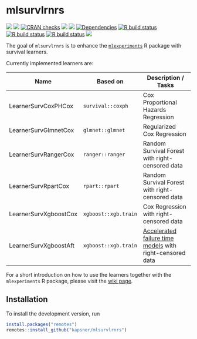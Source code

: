 # mlsurvlrnrs

<!-- badges: start -->

[![](https://img.shields.io/badge/lifecycle-experimental-orange.svg)](https://lifecycle.r-lib.org/articles/stages.html#experimental)
[![](https://www.r-pkg.org/badges/version/mlsurvlrnrs)](https://cran.r-project.org/package=mlsurvlrnrs)
[![CRAN
checks](https://badges.cranchecks.info/worst/mlsurvlrnrs.svg)](https://cran.r-project.org/web/checks/check_results_mlsurvlrnrs.html)
[![](http://cranlogs.r-pkg.org/badges/grand-total/mlsurvlrnrs?color=blue)](https://cran.r-project.org/package=mlsurvlrnrs)
[![](http://cranlogs.r-pkg.org/badges/last-month/mlsurvlrnrs?color=blue)](https://cran.r-project.org/package=mlsurvlrnrs)
[![Dependencies](https://tinyverse.netlify.app/badge/mlsurvlrnrs)](https://cran.r-project.org/package=mlsurvlrnrs)
[![R build
status](https://github.com/kapsner/mlsurvlrnrs/workflows/R%20CMD%20Check%20via%20%7Btic%7D/badge.svg)](https://github.com/kapsner/mlsurvlrnrs/actions)
[![R build
status](https://github.com/kapsner/mlsurvlrnrs/workflows/lint/badge.svg)](https://github.com/kapsner/mlsurvlrnrs/actions)
[![R build
status](https://github.com/kapsner/mlsurvlrnrs/workflows/test-coverage/badge.svg)](https://github.com/kapsner/mlsurvlrnrs/actions)
[![](https://codecov.io/gh/https://github.com/kapsner/mlsurvlrnrs/branch/main/graph/badge.svg)](https://app.codecov.io/gh/https://github.com/kapsner/mlsurvlrnrs)
<!-- badges: end -->

The goal of `mlsurvlrnrs` is to enhance the
[`mlexperiments`](https://github.com/kapsner/mlexperiments) R package
with survival learners.

Currently implemented learners are:

| Name | Based on | Description / Tasks |
|----|----|----|
| LearnerSurvCoxPHCox | `survival::coxph` | Cox Proportional Hazards Regression |
| LearnerSurvGlmnetCox | `glmnet::glmnet` | Regularized Cox Regression |
| LearnerSurvRangerCox | `ranger::ranger` | Random Survival Forest with right-censored data |
| LearnerSurvRpartCox | `rpart::rpart` | Random Survival Forest with right-censored data |
| LearnerSurvXgboostCox | `xgboost::xgb.train` | Cox Regression with right-censored data |
| LearnerSurvXgboostAft | `xgboost::xgb.train` | [Accelerated failure time models](https://xgboost.readthedocs.io/en/stable/tutorials/aft_survival_analysis.html) with right-censored data |

For a short introduction on how to use the learners together with the
`mlexperiments` R package, please visit the [wiki
page](https://github.com/kapsner/mlsurvlrnrs/wiki).

## Installation

To install the development version, run

``` r
install.packages("remotes")
remotes::install_github("kapsner/mlsurvlrnrs")
```
